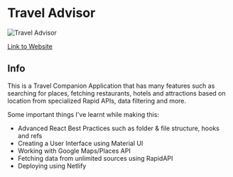 # Travel Advisor

![Travel Advisor](https://i.ibb.co/qph2cZn/image.pngg)


[Link to Website](https://kbatura-travel-advisor.netlify.app/)

## Info

This is a Travel Companion Application that has many features such as searching for places, fetching restaurants, hotels and attractions based on location from specialized Rapid APIs, data filtering and more.

Some important things I've learnt while making this:

- Advanced React Best Practices such as folder & file structure, hooks and refs
- Creating a User Interface using Material UI
- Working with Google Maps/Places API
- Fetching data from unlimited sources using RapidAPI
- Deploying using Netlify
